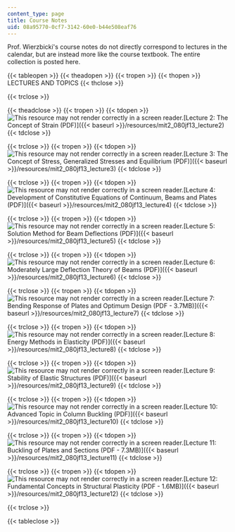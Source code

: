 ```yaml
---
content_type: page
title: Course Notes
uid: 08a95770-0cf7-3142-60e0-b44e508eaf76
---
```


Prof. Wierzbicki's course notes do not directly correspond to lectures in the calendar, but are instead more like the course textbook. The entire collection is posted here.

{{< tableopen >}}
{{< theadopen >}}
{{< tropen >}}
{{< thopen >}}
LECTURES AND TOPICS
{{< thclose >}}

{{< trclose >}}

{{< theadclose >}}
{{< tropen >}}
{{< tdopen >}}
![This resource may not render correctly in a screen reader.](/images/inacessible.gif)[Lecture 2: The Concept of Strain (PDF)]({{< baseurl >}}/resources/mit2_080jf13_lecture2)
{{< tdclose >}}

{{< trclose >}}
{{< tropen >}}
{{< tdopen >}}
![This resource may not render correctly in a screen reader.](/images/inacessible.gif)[Lecture 3: The Concept of Stress, Generalized Stresses and Equilibrium (PDF)]({{< baseurl >}}/resources/mit2_080jf13_lecture3)
{{< tdclose >}}

{{< trclose >}}
{{< tropen >}}
{{< tdopen >}}
![This resource may not render correctly in a screen reader.](/images/inacessible.gif)[Lecture 4: Development of Constitutive Equations of Continuum, Beams and Plates (PDF)]({{< baseurl >}}/resources/mit2_080jf13_lecture4)
{{< tdclose >}}

{{< trclose >}}
{{< tropen >}}
{{< tdopen >}}
![This resource may not render correctly in a screen reader.](/images/inacessible.gif)[Lecture 5: Solution Method for Beam Deflections (PDF)]({{< baseurl >}}/resources/mit2_080jf13_lecture5)
{{< tdclose >}}

{{< trclose >}}
{{< tropen >}}
{{< tdopen >}}
![This resource may not render correctly in a screen reader.](/images/inacessible.gif)[Lecture 6: Moderately Large Deflection Theory of Beams (PDF)]({{< baseurl >}}/resources/mit2_080jf13_lecture6)
{{< tdclose >}}

{{< trclose >}}
{{< tropen >}}
{{< tdopen >}}
![This resource may not render correctly in a screen reader.](/images/inacessible.gif)[Lecture 7: Bending Response of Plates and Optimum Design (PDF - 3.7MB)]({{< baseurl >}}/resources/mit2_080jf13_lecture7)
{{< tdclose >}}

{{< trclose >}}
{{< tropen >}}
{{< tdopen >}}
![This resource may not render correctly in a screen reader.](/images/inacessible.gif)[Lecture 8: Energy Methods in Elasticity (PDF)]({{< baseurl >}}/resources/mit2_080jf13_lecture8)
{{< tdclose >}}

{{< trclose >}}
{{< tropen >}}
{{< tdopen >}}
![This resource may not render correctly in a screen reader.](/images/inacessible.gif)[Lecture 9: Stability of Elastic Structures (PDF)]({{< baseurl >}}/resources/mit2_080jf13_lecture9)
{{< tdclose >}}

{{< trclose >}}
{{< tropen >}}
{{< tdopen >}}
![This resource may not render correctly in a screen reader.](/images/inacessible.gif)[Lecture 10: Advanced Topic in Column Buckling (PDF)]({{< baseurl >}}/resources/mit2_080jf13_lecture10)
{{< tdclose >}}

{{< trclose >}}
{{< tropen >}}
{{< tdopen >}}
![This resource may not render correctly in a screen reader.](/images/inacessible.gif)[Lecture 11: Buckling of Plates and Sections (PDF - 7.3MB)]({{< baseurl >}}/resources/mit2_080jf13_lecture11)
{{< tdclose >}}

{{< trclose >}}
{{< tropen >}}
{{< tdopen >}}
![This resource may not render correctly in a screen reader.](/images/inacessible.gif)[Lecture 12: Fundamental Concepts in Structural Plasticity (PDF - 1.6MB)]({{< baseurl >}}/resources/mit2_080jf13_lecture12)
{{< tdclose >}}

{{< trclose >}}

{{< tableclose >}}